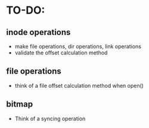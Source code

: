 # TO-DO:
## inode operations
 - make file operations, dir operations, link operations
 - validate the offset calculation method
## file operations
 - think of a file offset calculation method when open()
## bitmap
 - Think of a syncing operation